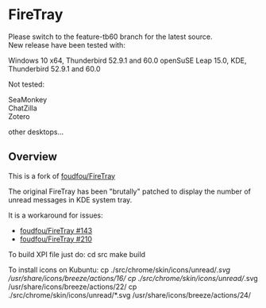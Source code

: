FireTray
=======


Please switch to the feature-tb60 branch for the latest source.  
New release have been tested with:  

Windows 10 x64, Thunderbird 52.9.1 and 60.0
openSuSE Leap 15.0, KDE, Thunderbird 52.9.1 and 60.0

Not tested:

SeaMonkey  
ChatZilla  
Zotero  

other desktops...



Overview
--------

This is a fork of [foudfou/FireTray](https://github.com/foudfou/FireTray)

The original FireTray has been "brutally" patched to display the number of unread messages in KDE system tray.

It is a workaround for issues:
* [foudfou/FireTray #143](https://github.com/foudfou/FireTray/issues/143)
* [foudfou/FireTray #210](https://github.com/foudfou/FireTray/issues/210)

To build XPI file just do:
	cd src
	make build

To install icons on Kubuntu:
	cp ./src/chrome/skin/icons/unread/*.svg /usr/share/icons/breeze/actions/16/
	cp ./src/chrome/skin/icons/unread/*.svg /usr/share/icons/breeze/actions/22/
	cp ./src/chrome/skin/icons/unread/*.svg /usr/share/icons/breeze/actions/24/
